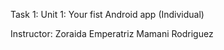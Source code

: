 Task 1: Unit 1: Your fist Android app (Individual)

Instructor: Zoraida Emperatriz Mamani Rodriguez
